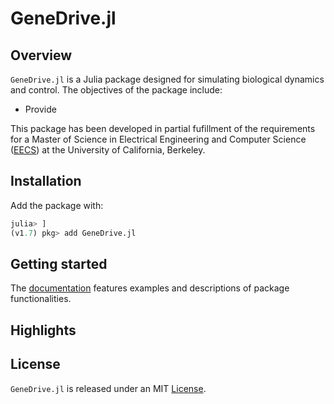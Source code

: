 # GeneDrive.jl

## Overview 

`GeneDrive.jl` is a Julia package designed for simulating biological dynamics and control. The objectives of the package include: 
* Provide 


This package has been developed in partial fufillment of the requirements for a Master of Science in Electrical Engineering and Computer Science ([EECS](https://eecs.berkeley.edu/research)) at the University of California, Berkeley. 

## Installation 

Add the package with:

```julia
julia> ]
(v1.7) pkg> add GeneDrive.jl
```

## Getting started

The [documentation]() features examples and descriptions of package functionalities. 

## Highlights 


## License

`GeneDrive.jl` is released under an MIT [License](https://opensource.org/licenses/MIT).
